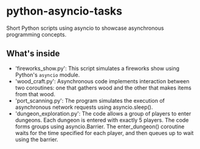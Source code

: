 # python-asyncio-tasks
Short Python scripts using asyncio to showcase asynchronous programming concepts.
## What's inside
- 'fireworks_show.py': This script simulates a fireworks show using Python's `asyncio` module.
- 'wood_craft.py': Asynchronous code implements interaction between two coroutines: one that gathers wood and the other that makes items from that wood.
- 'port_scanning.py': The program simulates the execution of asynchronous network requests using asyncio.sleep().
- 'dungeon_exploration.py': The code allows a group of players to enter dungeons. Each dungeon is entered with exactly 5 players. The code forms groups using asyncio.Barrier. The enter_dungeon() coroutine waits for the time specified for each player, and then queues up to wait using the barrier.
